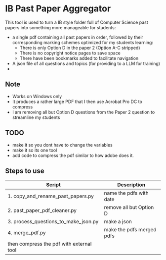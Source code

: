 # IB Past Paper Aggregator
This tool is used to turn a IB style folder full of Computer Science past papers into something more manageable for students:
- a single pdf containing all past papers in order, followed by their corresponding marking schemes optimized for my students learning:
  - There is only Option D in the paper 2 (Option A-C stripped)
  - There is no copyright notice pages to save space
  - There have been bookmarks added to facilitate navigation
- A json file of all questions and topics (for providing to a LLM for training)
- 
## Note
- Works on Windows only 
- It produces a rather large PDF that I then use Acrobat Pro DC to compress
- I am removing all but Option D questions from the Paper 2 question to streamline my students

## TODO
- make it so you dont have to change the variables
- make it so its one tool
- add code to compress the pdf similar to how adobe does it.

## Steps to use
| Script                               | Description               |
|--------------------------------------|---------------------------|
| 1. copy_and_rename_past_papers.py    | name the pdfs with date   |
| 2. past_paper_pdf_cleaner.py         | remove all but Option D   |
| 3. process_questions_to_make_json.py | make a json               |
| 4. merge_pdf.py | make the pdfs merged pdfs | 
| then compress the pdf with external tool |


